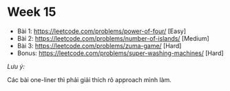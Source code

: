 # Week 15

- Bài 1: https://leetcode.com/problems/power-of-four/ [Easy]
- Bài 2: https://leetcode.com/problems/number-of-islands/ [Medium]
- Bài 3: https://leetcode.com/problems/zuma-game/ [Hard]
- Bonus: https://leetcode.com/problems/super-washing-machines/ [Hard]

*Lưu ý:*

Các bài one-liner thì phải giải thích rõ approach mình làm.
